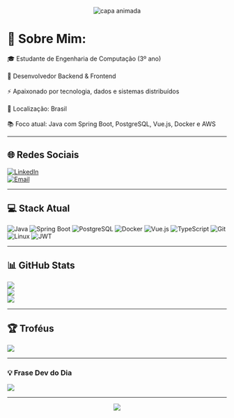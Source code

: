 <p align="center">
  <img src="https://capsule-render.vercel.app/api?type=waving&color=0:1a1a1a,100:00c896&height=200&section=header&text=Mateus%20Mantovi%20Costa&fontSize=40&fontColor=ffffff&animation=fadeIn" alt="capa animada"/>
</p>

# 💫 Sobre Mim:
🎓 Estudante de Engenharia de Computação (3º ano)<br>  
💼 Desenvolvedor Backend & Frontend<br>  
⚡ Apaixonado por tecnologia, dados e sistemas distribuídos<br>  
📍 Localização: Brasil<br>  
📚 Foco atual: Java com Spring Boot, PostgreSQL, Vue.js, Docker e AWS

---

## 🌐 Redes Sociais
[![LinkedIn](https://img.shields.io/badge/LinkedIn-%230077B5.svg?style=for-the-badge&logo=linkedin&logoColor=white)](https://linkedin.com/in/mateusmantovi)  
[![Email](https://img.shields.io/badge/Email-D14836?style=for-the-badge&logo=gmail&logoColor=white)](mailto:seuemail@email.com)

---

## 💻 Stack Atual
![Java](https://img.shields.io/badge/Java-%23ED8B00.svg?style=for-the-badge&logo=openjdk&logoColor=white)
![Spring Boot](https://img.shields.io/badge/SpringBoot-6DB33F.svg?style=for-the-badge&logo=springboot&logoColor=white)
![PostgreSQL](https://img.shields.io/badge/PostgreSQL-%23316192.svg?style=for-the-badge&logo=postgresql&logoColor=white)
![Docker](https://img.shields.io/badge/Docker-%230db7ed.svg?style=for-the-badge&logo=docker&logoColor=white)
![Vue.js](https://img.shields.io/badge/Vue.js-35495E?style=for-the-badge&logo=vue.js&logoColor=4FC08D)
![TypeScript](https://img.shields.io/badge/TypeScript-%23007ACC.svg?style=for-the-badge&logo=typescript&logoColor=white)
![Git](https://img.shields.io/badge/Git-%23F05033.svg?style=for-the-badge&logo=git&logoColor=white)
![Linux](https://img.shields.io/badge/Linux-%23FCC624.svg?style=for-the-badge&logo=linux&logoColor=black)
![JWT](https://img.shields.io/badge/JWT-black?style=for-the-badge&logo=JSON%20web%20tokens)

---

## 📊 GitHub Stats
![](https://github-readme-stats.vercel.app/api?username=MateusMantovi&theme=aura&hide_border=false&include_all_commits=true&count_private=true)<br/>
![](https://github-readme-streak-stats.herokuapp.com/?user=MateusMantovi&theme=aura&hide_border=false)<br/>
![](https://github-readme-stats.vercel.app/api/top-langs/?username=MateusMantovi&theme=aura&hide_border=false&layout=compact)

---

## 🏆 Troféus
![](https://github-profile-trophy.vercel.app/?username=MateusMantovi&theme=radical&no-frame=false&no-bg=true&margin-w=4)

---

### 💡 Frase Dev do Dia
![](https://quotes-github-readme.vercel.app/api?type=horizontal&theme=radical)

---

<p align="center">
  <img src="https://komarev.com/ghpvc/?username=MateusMantovi&label=Visualiza%C3%A7%C3%B5es&color=0e75b6&style=flat" />
</p>

<!--
  🔧 Este README foi gerado e estilizado por Mateus Mantovi usando GPRM + Shields.io
-->
